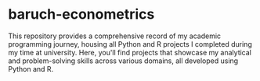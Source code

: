 # baruch-econometrics
This repository provides a comprehensive record of my academic programming journey, housing all Python and R projects I completed during my time at university.  Here, you'll find projects that showcase my analytical and problem-solving skills across various domains, all developed using Python and R.

